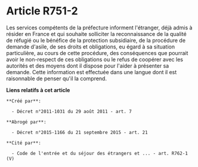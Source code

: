 # Article R751-2

Les services compétents de la préfecture informent l'étranger, déjà admis à résider en France et qui souhaite solliciter la
reconnaissance de la qualité de réfugié ou le bénéfice de la protection subsidiaire, de la procédure de demande d'asile, de
ses droits et obligations, eu égard à sa situation particulière, au cours de cette procédure, des conséquences que pourrait
avoir le non-respect de ces obligations ou le refus de coopérer avec les autorités et des moyens dont il dispose pour l'aider
à présenter sa demande. Cette information est effectuée dans une langue dont il est raisonnable de penser qu'il la comprend.

**Liens relatifs à cet article**

	**Créé par**:

	  - Décret n°2011-1031 du 29 août 2011 - art. 7

	**Abrogé par**:

	  - Décret n°2015-1166 du 21 septembre 2015 - art. 21

	**Cité par**:

	  - Code de l'entrée et du séjour des étrangers et ... - art. R762-1 (V)
